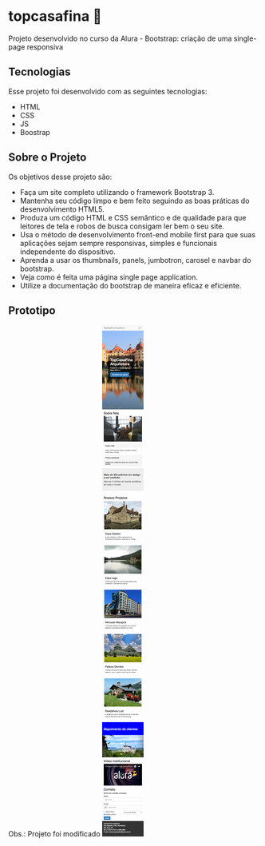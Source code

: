 # topcasafina 🚀
Projeto desenvolvido no curso da Alura - Bootstrap: criação de uma single-page responsiva

## Tecnologias
Esse projeto foi desenvolvido com as seguintes tecnologias:

- HTML
- CSS
- JS
- Boostrap


## Sobre o Projeto
Os objetivos desse projeto são:

- Faça um site completo utilizando o framework Bootstrap 3.
- Mantenha seu código limpo e bem feito seguindo as boas práticas do desenvolvimento HTML5.
- Produza um código HTML e CSS semântico e de qualidade para que leitores de tela e robos de busca consigam ler bem o seu site.
- Usa o método de desenvolvimento front-end mobile first para que suas aplicações sejam sempre responsivas, simples e funcionais independente do dispositivo.
- Aprenda a usar os thumbnails, panels, jumbotron, carosel e navbar do bootstrap.
- Veja como é feita uma página single page application.
- Utilize a documentação do bootstrap de maneira eficaz e eficiente.

## Prototipo
Obs.: Projeto foi modificado
![alt text](https://github.com/MathSena/topcasafina/blob/main/topCasaFina-arquiteturaClosed.png)
